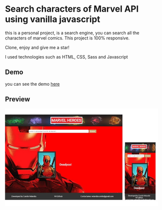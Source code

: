# Search characters of Marvel API using vanilla javascript
this is a personal project, is a search engine, 
you can search all the characters of marvel comics.
This project is 100% responsive.

Clone, enjoy and give me a star!

I used technologies such as HTML, CSS, Sass and Javascript

## Demo
you can see the demo [here](https://camilovelandia.github.io/Marvel_heroes/)

## Preview
![](/preview.jpg)
